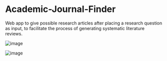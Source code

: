 # Academic-Journal-Finder

Web app to give possible research articles after placing a research question as input, to facilitate the process of generating systematic literature reviews.

![image](https://github.com/user-attachments/assets/046232cf-ae5c-4b42-ae2c-1467a6a88b37)


![image](https://github.com/user-attachments/assets/4b51383a-9358-4df7-8b5d-1e8a8cd0fc40)
